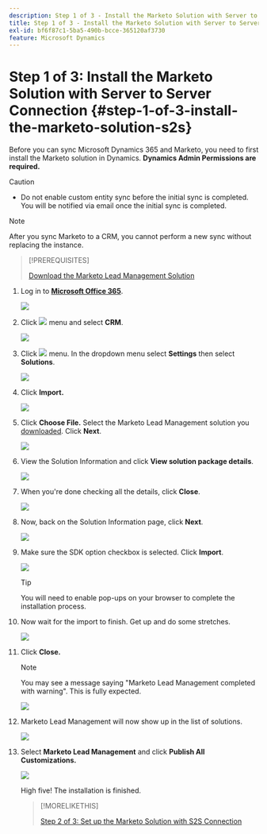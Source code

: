 ```yaml
---
description: Step 1 of 3 - Install the Marketo Solution with Server to Server Connection - Marketo Docs - Product Documentation
title: Step 1 of 3 - Install the Marketo Solution with Server to Server Connection
exl-id: bf6f87c1-5ba5-490b-bcce-365120af3730
feature: Microsoft Dynamics
---
```

# Step 1 of 3: Install the Marketo Solution with Server to Server Connection {#step-1-of-3-install-the-marketo-solution-s2s}

Before you can sync Microsoft Dynamics 365 and Marketo, you need to first install the Marketo solution in Dynamics. **Dynamics Admin Permissions are required.**

>[!CAUTION]
>
>* Do not enable custom entity sync before the initial sync is completed. You will be notified via email once the initial sync is completed.

>[!NOTE]
>
>After you sync Marketo to a CRM, you cannot perform a new sync without replacing the instance.

>[!PREREQUISITES]
>
>[Download the Marketo Lead Management Solution](/help/marketo/product-docs/crm-sync/microsoft-dynamics-sync/sync-setup/download-the-marketo-lead-management-solution.md)

1. Log in to **[Microsoft Office 365](https://login.microsoftonline.com/)**.

   ![](assets/image2015-3-16-15-3a58-3a55.png)

1. Click ![](assets/image2015-3-16-16-3a1-3a13.png) menu and select **CRM**.

   ![](assets/image2015-3-16-16-3a0-3a10.png)

1. Click ![](assets/image2015-5-13-10-3a5-3a8.png) menu. In the dropdown menu select **Settings** then select **Solutions**.

   ![](assets/image2015-5-13-10-3a4-3a1.png)

1. Click **Import.**

   ![](assets/image2015-3-19-8-3a34-3a8.png)

1. Click **Choose File.** Select the Marketo Lead Management solution you [downloaded](/help/marketo/product-docs/crm-sync/microsoft-dynamics-sync/sync-setup/download-the-marketo-lead-management-solution.md). Click **Next**.

   ![](assets/image2015-10-9-14-3a44-3a14.png)

1. View the Solution Information and click **View solution package details**.

   ![](assets/image2015-10-9-15-3a4-3a16.png)

1. When you're done checking all the details, click **Close**.

   ![](assets/image2015-10-9-14-3a57-3a3.png)

1. Now, back on the Solution Information page, click **Next**.

   ![](assets/image2015-10-9-14-3a59-3a24.png)

1. Make sure the SDK option checkbox is selected. Click **Import**.

   ![](assets/image2015-10-9-15-3a7-3a12.png)

   >[!TIP]
   >
   >You will need to enable pop-ups on your browser to complete the installation process.

1. Now wait for the import to finish. Get up and do some stretches.

   ![](assets/image2015-3-11-11-3a34-3a9.png)

1. Click **Close.**

   >[!NOTE]
   >
   >You may see a message saying "Marketo Lead Management completed with warning". This is fully expected.

   ![](assets/image2015-3-13-9-3a54-3a39.png)

1. Marketo Lead Management will now show up in the list of solutions.

   ![](assets/image2015-3-19-8-3a40-3a38.png)

1. Select **Marketo Lead Management** and click **Publish All Customizations.**

   ![](assets/image2015-3-19-8-3a41-3a21.png)

   High five! The installation is finished.

   >[!MORELIKETHIS]
   >
   >[Step 2 of 3: Set up the Marketo Solution with S2S Connection](/help/marketo/product-docs/crm-sync/microsoft-dynamics-sync/sync-setup/microsoft-dynamics-365-with-s2s-connection/step-2-of-3-set-up.md)
